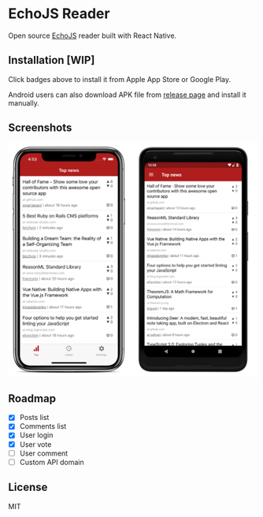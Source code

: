 # EchoJS Reader

Open source [EchoJS](https://echojs.com/) reader built with React Native.

## Installation [WIP]

Click badges above to install it from Apple App Store or Google Play.

Android users can also download APK file from [release page](https://github.com/pd4d10/echojs-reader/releases) and install it manually.

## Screenshots

<img src="assets/phones.png" />

## Roadmap

- [x] Posts list
- [x] Comments list
- [x] User login
- [x] User vote
- [ ] User comment
- [ ] Custom API domain

## License

MIT

